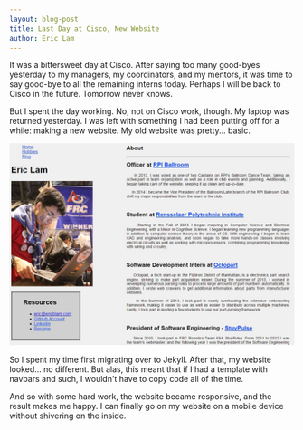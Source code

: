 ```yaml
---
layout: blog-post
title: Last Day at Cisco, New Website
author: Eric Lam
---
```

It was a bittersweet day at Cisco. After saying too many good-byes yesterday to my managers, my coordinators, and my mentors, it was time to say good-bye to all the remaining interns today. Perhaps I will be back to Cisco in the future. Tomorrow never knows.

But I spent the day working. No, not on Cisco work, though. My laptop was returned yesterday. I was left with something I had been putting off for a while: making a new website. My old website was pretty... basic.

<img class="img-fluid rounded mx-auto d-block" src="/images/blog/old_website.jpg">

So I spent my time first migrating over to Jekyll. After that, my website looked... no different. But alas, this meant that if I had a template with navbars and such, I wouldn't have to copy code all of the time.

And so with some hard work, the website became responsive, and the result makes me happy. I can finally go on my website on a mobile device without shivering on the inside.